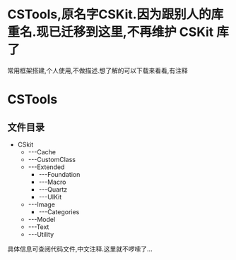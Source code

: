 # CSTools,原名字CSKit.因为跟别人的库重名.现已迁移到这里,不再维护 CSKit 库了
常用框架搭建,个人使用,不做描述.想了解的可以下载来看看,有注释


# CSTools


## 文件目录
* CSkit
    * ---Cache
    * ---CustomClass
    * ---Extended
        * ---Foundation
        * ---Macro
        * ---Quartz
        * ---UIKit
    * ---Image
        * ---Categories 
    * ---Model
    * ---Text
    * ---Utility 

具体信息可查阅代码文件,中文注释.这里就不啰嗦了...
